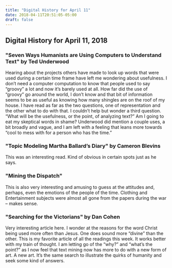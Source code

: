 ```yaml
---
title: "Digital History for April 11"
date: 2018-04-11T20:51:05-05:00
draft: false
---
```


## Digital History for April 11, 2018

### "Seven Ways Humanists are Using Computers to Understand Text" by Ted UnderwoodHearing about the projects others have made to look up words that were used during a certain time frame have left me wondering about usefulness. I don’t need a computer computation to know that people used to say “groovy” a lot and now it’s barely used at all. How far did the use of “groovy” go around the world, I don’t know and that bit of information seems to be as useful as knowing how many shingles are on the roof of my house. I have read as far as the two questions, one of representation and the other what to do with that. I couldn’t help but wonder a third question. “What will be the usefulness, or the point, of analyzing text?” Am I going to eat my skeptical words in shame? Underwood did mention a couple uses, a bit broadly and vague, and I am left with a feeling that leans more towards “cool to mess with for a person who has the time.”### "Topic Modeling Martha Ballard’s Diary" by Cameron BlevinsThis was an interesting read. Kind of obvious in certain spots just as he says.### "Mining the Dispatch"This is also very interesting and amusing to guess at the attitudes and, perhaps, even the emotions of the people of the time. Clothing and Entertainment subjects were almost all gone from the papers during the war – makes sense.### "Searching for the Victorians" by Dan CohenVery interesting article here.  I wonder at the reasons for the word Christ being used more often than Jesus. One does sound more “divine” than the other. This is my favorite article of all the readings this week. It works better with my train of thought. I am letting go of the “why?” and “what’s the point?” as I now feel that text mining now has more to do with a new form of art. A new art. It’s the same search to illustrate the quirks of humanity and seek some kind of answers.